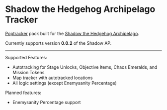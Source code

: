 # Shadow the Hedgehog Archipelago Tracker

[Poptracker](https://github.com/black-sliver/PopTracker/) pack built for the [Shadow the Hedgehog Archipelago](https://github.com/choatix/Archipelago).

Currently supports version **0.0.2** of the Shadow AP.

---

Supported Features:
- Autotracking for Stage Unlocks, Objective Items, Chaos Emeralds, and Mission Tokens
- Map tracker with autotracked locations
- All logic settings (except Enemysanity Percentage)

Planned features:

- Enemysanity Percentage support
